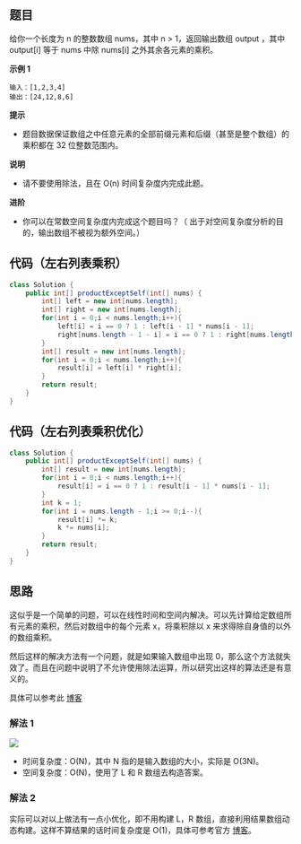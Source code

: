 ## 题目
给你一个长度为 n 的整数数组 nums，其中 n > 1，返回输出数组 output ，其中 output[i] 等于 nums 中除 nums[i] 之外其余各元素的乘积。

**示例 1**
```
输入：[1,2,3,4]
输出：[24,12,8,6]
```

**提示**
* 题目数据保证数组之中任意元素的全部前缀元素和后缀（甚至是整个数组）的乘积都在 32 位整数范围内。

**说明**
* 请不要使用除法，且在 O(n) 时间复杂度内完成此题。

**进阶**
* 你可以在常数空间复杂度内完成这个题目吗？（ 出于对空间复杂度分析的目的，输出数组不被视为额外空间。）

## 代码（左右列表乘积）
```Java
class Solution {
    public int[] productExceptSelf(int[] nums) {
        int[] left = new int[nums.length];
        int[] right = new int[nums.length];
        for(int i = 0;i < nums.length;i++){
            left[i] = i == 0 ? 1 : left[i - 1] * nums[i - 1];
            right[nums.length - 1 - i] = i == 0 ? 1 : right[nums.length - i] * nums[nums.length - i]; 
        }
        int[] result = new int[nums.length];
        for(int i = 0;i < nums.length;i++){
            result[i] = left[i] * right[i];
        }
        return result;
    }
}
```

## 代码（左右列表乘积优化）
```Java
class Solution {
    public int[] productExceptSelf(int[] nums) {
        int[] result = new int[nums.length];
        for(int i = 0;i < nums.length;i++){
            result[i] = i == 0 ? 1 : result[i - 1] * nums[i - 1];
        }
        int k = 1;
        for(int i = nums.length - 1;i >= 0;i--){
            result[i] *= k;
            k *= nums[i];
        }
        return result;
    }
}
```

## 思路

这似乎是一个简单的问题，可以在线性时间和空间内解决。可以先计算给定数组所有元素的乘积，然后对数组中的每个元素 x，将乘积除以 x 来求得除自身值的以外的数组乘积。

然后这样的解决方法有一个问题，就是如果输入数组中出现 0，那么这个方法就失效了。而且在问题中说明了不允许使用除法运算，所以研究出这样的算法还是有意义的。

具体可以参考此 [博客](https://leetcode-cn.com/problems/product-of-array-except-self/solution/chu-zi-shen-yi-wai-shu-zu-de-cheng-ji-by-leetcode/)

### 解法 1
![](static/238.png)
* 时间复杂度：O(N)，其中 N 指的是输入数组的大小，实际是 O(3N)。
* 空间复杂度：O(N)，使用了 L 和 R 数组去构造答案。

### 解法 2
实际可以对以上做法有一点小优化，即不用构建 L，R 数组，直接利用结果数组动态构建。这样不算结果的话时间复杂度是 O(1)，具体可参考官方 [博客](https://leetcode.cn/problems/product-of-array-except-self/solution/chu-zi-shen-yi-wai-shu-zu-de-cheng-ji-by-leetcode-/)。